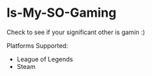 # Is-My-SO-Gaming
Check to see if your significant other is gamin :)

Platforms Supported:
- League of Legends
- Steam
